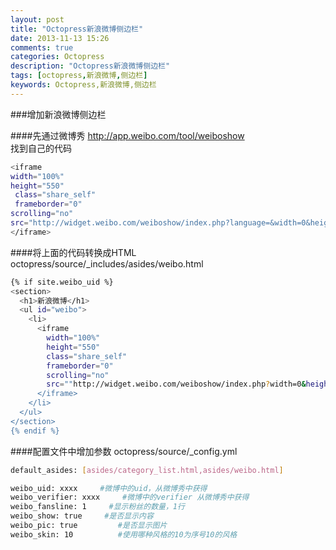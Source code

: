 ```yaml
---
layout: post
title: "Octopress新浪微博侧边栏"
date: 2013-11-13 15:26
comments: true
categories: Octopress
description: "Octopress新浪微博侧边栏"
tags: [octopress,新浪微博,侧边栏]
keywords: Octopress,新浪微博,侧边栏
---
```




###增加新浪微博侧边栏

####先通过微博秀
http://app.weibo.com/tool/weiboshow   
找到自己的代码
```bash
<iframe 
width="100%" 
height="550"
 class="share_self" 
 frameborder="0" 
scrolling="no" 
src="http://widget.weibo.com/weiboshow/index.php?language=&width=0&height=550&fansRow=2&ptype=1&speed=0&skin=1&isTitle=1&noborder=1&isWeibo=1&isFans=1&uid=xxxxxxxx&verifier=xxxxxxxx">
</iframe>
```

<!-- more -->

####将上面的代码转换成HTML
octopress/source/_includes/asides/weibo.html
```bash
{% if site.weibo_uid %}
<section>
  <h1>新浪微博</h1>
  <ul id="weibo">
    <li>
      <iframe
        width="100%"
        height="550"
        class="share_self"
        frameborder="0"
        scrolling="no"
        src=""http://widget.weibo.com/weiboshow/index.php?width=0&height=550&ptype={% if site.weibo_pic %}1{% else %}0{% endif %}&speed=0&skin={{weibo_skin}}&isTitle=0&noborder=1&isWeibo={% if site.weibo_show %}1{% else %}0{% endif %}&isFans={{weibo_fansline}}&uid={{site.weibo_uid}}&verifier={{site.weibo_verifier}}">
      </iframe>
    </li>
  </ul>
</section>
{% endif %}
```

####配置文件中增加参数
octopress/source/_config.yml  

```bash
default_asides: [asides/category_list.html,asides/weibo.html]

weibo_uid: xxxx     #微博中的uid，从微博秀中获得
weibo_verifier: xxxx     #微博中的verifier 从微博秀中获得
weibo_fansline: 1     #显示粉丝的数量，1行
weibo_show: true     #是否显示内容
weibo_pic: true         #是否显示图片
weibo_skin: 10          #使用哪种风格的10为序号10的风格
```
